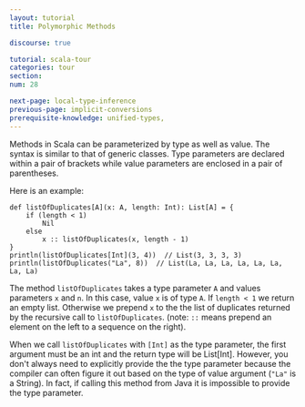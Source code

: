 ```yaml
---
layout: tutorial
title: Polymorphic Methods

discourse: true

tutorial: scala-tour
categories: tour
section:
num: 28

next-page: local-type-inference
previous-page: implicit-conversions
prerequisite-knowledge: unified-types,
---
```


Methods in Scala can be parameterized by type as well as value. The syntax is similar to that of generic classes. Type parameters are declared within a pair of brackets while value parameters are enclosed in a pair of parentheses.

Here is an example:

```tut
def listOfDuplicates[A](x: A, length: Int): List[A] = {
    if (length < 1)
        Nil
    else
        x :: listOfDuplicates(x, length - 1)
}
println(listOfDuplicates[Int](3, 4))  // List(3, 3, 3, 3)
println(listOfDuplicates("La", 8))  // List(La, La, La, La, La, La, La, La)
```

The method `listOfDuplicates` takes a type parameter `A` and values parameters `x` and `n`. In this case, value `x` is of type `A`. If `length < 1` we return an empty list. Otherwise we prepend `x` to the the list of duplicates returned by the recursive call to `listOfDuplicates`. (note: `::` means prepend an element on the left to a sequence on the right).

When we call `listOfDuplicates` with `[Int]` as the type parameter, the first argument must be an int and the return type will be List[Int]. However, you don't always need to explicitly provide the the type parameter because the compiler can often figure it out based on the type of value argument (`"La"` is a String). In fact, if calling this method from Java it is impossible to provide the type parameter.
